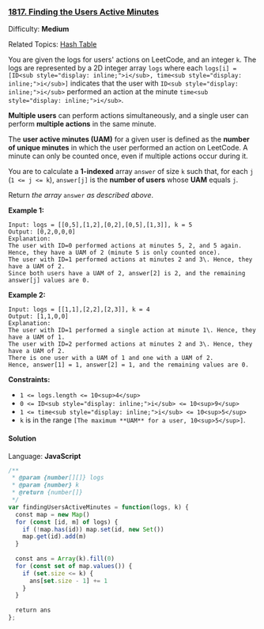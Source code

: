 ### [1817\. Finding the Users Active Minutes](https://leetcode.com/problems/finding-the-users-active-minutes/)

Difficulty: **Medium**  

Related Topics: [Hash Table](https://leetcode.com/tag/hash-table/)


You are given the logs for users' actions on LeetCode, and an integer `k`. The logs are represented by a 2D integer array `logs` where each `logs[i] = [ID<sub style="display: inline;">i</sub>, time<sub style="display: inline;">i</sub>]` indicates that the user with `ID<sub style="display: inline;">i</sub>` performed an action at the minute `time<sub style="display: inline;">i</sub>`.

**Multiple users** can perform actions simultaneously, and a single user can perform **multiple actions** in the same minute.

The **user active minutes (UAM)** for a given user is defined as the **number of unique minutes** in which the user performed an action on LeetCode. A minute can only be counted once, even if multiple actions occur during it.

You are to calculate a **1-indexed** array `answer` of size `k` such that, for each `j` (`1 <= j <= k`), `answer[j]` is the **number of users** whose **UAM** equals `j`.

Return _the array_ `answer` _as described above_.

**Example 1:**

```
Input: logs = [[0,5],[1,2],[0,2],[0,5],[1,3]], k = 5
Output: [0,2,0,0,0]
Explanation:
The user with ID=0 performed actions at minutes 5, 2, and 5 again. Hence, they have a UAM of 2 (minute 5 is only counted once).
The user with ID=1 performed actions at minutes 2 and 3\. Hence, they have a UAM of 2.
Since both users have a UAM of 2, answer[2] is 2, and the remaining answer[j] values are 0.
```

**Example 2:**

```
Input: logs = [[1,1],[2,2],[2,3]], k = 4
Output: [1,1,0,0]
Explanation:
The user with ID=1 performed a single action at minute 1\. Hence, they have a UAM of 1.
The user with ID=2 performed actions at minutes 2 and 3\. Hence, they have a UAM of 2.
There is one user with a UAM of 1 and one with a UAM of 2.
Hence, answer[1] = 1, answer[2] = 1, and the remaining values are 0.
```

**Constraints:**

*   `1 <= logs.length <= 10<sup>4</sup>`
*   `0 <= ID<sub style="display: inline;">i</sub> <= 10<sup>9</sup>`
*   `1 <= time<sub style="display: inline;">i</sub> <= 10<sup>5</sup>`
*   `k` is in the range `[The maximum **UAM** for a user, 10<sup>5</sup>]`.


#### Solution

Language: **JavaScript**

```javascript
/**
 * @param {number[][]} logs
 * @param {number} k
 * @return {number[]}
 */
var findingUsersActiveMinutes = function(logs, k) {
  const map = new Map()
  for (const [id, m] of logs) {
    if (!map.has(id)) map.set(id, new Set())
    map.get(id).add(m)
  }
  
  const ans = Array(k).fill(0)
  for (const set of map.values()) {
    if (set.size <= k) {
      ans[set.size - 1] += 1
    }
  }
  
  return ans
};
```